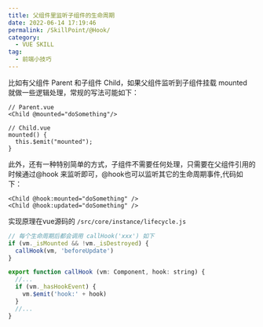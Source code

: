 ```yaml
---
title: 父组件里监听子组件的生命周期
date: 2022-06-14 17:19:46
permalink: /SkillPoint/@Hook/
category:
  - VUE SKILL
tag:
  - 前端小技巧
---
```


比如有父组件 Parent 和子组件 Child，如果父组件监听到子组件挂载 mounted 就做一些逻辑处理，常规的写法可能如下：

```vue
// Parent.vue
<Child @mounted="doSomething"/>

// Child.vue
mounted() {
  this.$emit("mounted");
}
```

此外，还有一种特别简单的方式，子组件不需要任何处理，只需要在父组件引用的时候通过@hook 来监听即可，@hook也可以监听其它的生命周期事件,代码如下：

```vue
<Child @hook:mounted="doSomething" /> 
<Child @hook:updated="doSomething" />
```

实现原理在vue源码的 `/src/core/instance/lifecycle.js`

```js
// 每个生命周期后都会调用 callHook('xxx') 如下
if (vm._isMounted && !vm._isDestroyed) {
  callHook(vm, 'beforeUpdate')
}

export function callHook (vm: Component, hook: string) {
  //...
  if (vm._hasHookEvent) {
    vm.$emit('hook:' + hook)
  }
  //...
}

```
